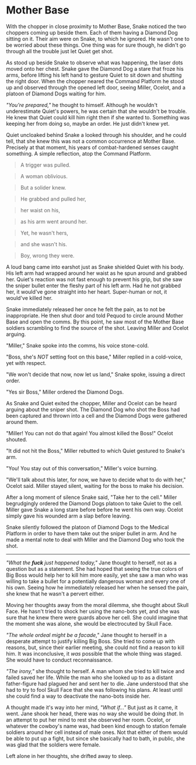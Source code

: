 # Mother Base

With the chopper in close proximity to Mother Base, Snake noticed the two choppers coming up beside them. Each of them having a Diamond Dog sitting on it. Their aim were on Snake, to which he ignored. He wasn't one to be worried about these things. One thing was for sure though, he didn't go through all the trouble just let Quiet get shot.


As stood up beside Snake to observe what was happening, the laser dots moved onto her chest. Snake gave the Diamond Dog a stare that froze his arms, before lifting his left hand to gesture Quiet to sit down and shutting the right door. When the chopper neared the Command Platform he stood up and observed through the opened left door, seeing Miller, Ocelot, and a platoon of Diamond Dogs waiting for him.


*"You're prepared,"* he thought to himself. Although he wouldn't underestimate Quiet's powers, he was certain that she wouldn't be trouble. He knew that Quiet could kill him right then if she wanted to. Something was keeping her from doing so, maybe an order. He just didn't knew yet.


Quiet uncloaked behind Snake a looked through his shoulder, and he could tell, that she knew this was not a common occurrence at Mother Base. Precisely at that moment, his years of combat-hardened senses caught something. A simple reflection, atop the Command Platform.


> A trigger was pulled.

> A woman oblivious.

> But a solider knew.

    
    
> He grabbed and pulled her,

> her waist on his,

> as his arm went around her.

    
    
> Yet, he wasn't hers,

> and she wasn't his.

> Boy, wrong they were.


A loud bang came into earshot just as Snake shielded Quiet with his body. His left arm had wrapped around her waist as he spun around and grabbed her. Quiet's reaction was not fast enough to prevent his grip, but she saw the sniper bullet enter the fleshy part of his left arm. Had he not grabbed her, it would've gone straight into her heart. Super-human or not, it would've killed her.

Snake immediately released her once he felt the pain, as to not be inappropriate. He then shut door and told Pequod to circle around Mother Base and open the comms. By this point, he saw most of the Mother Base soldiers scrambling to find the source of the shot. Leaving Miller and Ocelot arguing.


"Miller," Snake spoke into the comms, his voice stone-cold.

"Boss, she's *NOT* setting foot on this base," Miller replied in a cold-voice, yet with respect.

"We won't decide that now, now let us land," Snake spoke, issuing a direct order.

"Yes sir Boss," Miller ordered the Diamond Dogs.


As Snake and Quiet exited the chopper, Miller and Ocelot can be heard arguing about the sniper shot. The Diamond Dog who shot the Boss had been captured and thrown into a cell and the Diamond Dogs were gathered around them.

"Miller! You can not do that again! You almost killed the Boss!" Ocelot shouted.

"It did not hit the Boss," Miller rebutted to which Quiet gestured to Snake's arm.

"You! You stay out of this conversation," Miller's voice burning.

"We'll talk about this later, for now, we have to decide what to do with her," Ocelot said. Miller stayed silent, waiting for the boss to make his decision. 

After a long moment of silence Snake said, "Take her to the cell." Miller begrudgingly ordered the Diamond Dogs platoon to take Quiet to the cell. Miller gave Snake a long stare before before he went his own way. Ocelot simply gave his wounded arm a slap before leaving.

Snake silently followed the platoon of Diamond Dogs to the Medical Platform in order to have them take out the sniper bullet in arm. And he made a mental note to deal with Miller and the Diamond Dog who took the shot.

---

*"What the **fuck** just happened today,"* Jane thought to herself, not as a question but as a statement. She had hoped that seeing the true colors of Big Boss would help her to kill him more easily, yet she saw a man who was willing to take a bullet for a potentially dangerous woman and every one of his own. Seeing how he immediately released her when he sensed the pain, she knew that he wasn't a pervert either.


Moving her thoughts away from the moral dilemma, she thought about Skull Face. He hasn't tried to shock her using the nano-bots yet, and she was sure that he knew there were guards above her cell. She could imagine that the moment she was alone, she would be electrocuted by Skull Face.


*"The whole ordeal might be a facade,"* Jane thought to herself in a desperate attempt to justify killing Big Boss. She tried to come up with reasons, but, since their earlier meeting, she could not find a reason to kill him. It was inconclusive, it *was* possible that the whole thing was staged. She would have to conduct reconnaissance.


*"The irony,"* she thought to herself. A man whom she tried to kill twice and failed saved her life. While the man who she looked up to as a distant father-figure had plagued her and sent her to die. Jane understood that she had to try to fool Skull Face that she was following his plans. At least until she could find a way to deactivate the nano-bots inside her.


A thought made it's way into her mind, *"What if..."* But just as it came, it went. Jane shook her head, there was no way she would be doing *that*. In an attempt to put her mind to rest she observed her room. Ocelot, or whatever the cowboy's name was, had been kind enough to station female soldiers around her cell instead of male ones. Not that either of them would be able to put up a fight, but since she basically had to bath, in public, she was glad that the soldiers were female.


Left alone in her thoughts, she drifted away to sleep.
